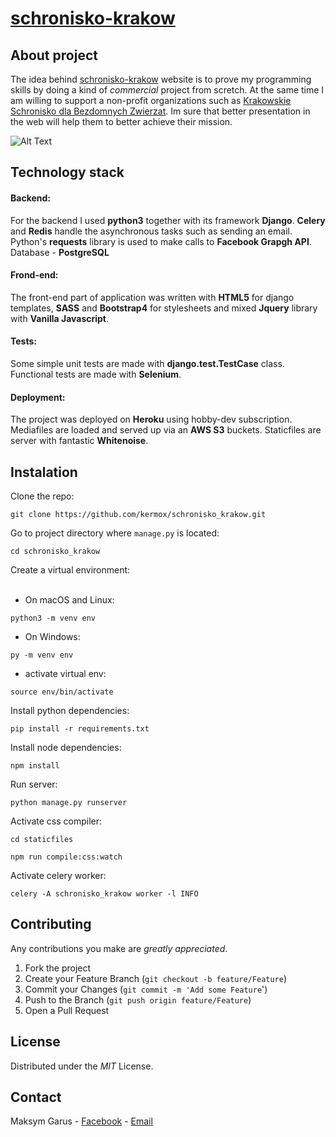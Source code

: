 # [schronisko-krakow](http://schroniskokrakow.herokuapp.com/)

## About project
The idea behind  [schronisko-krakow](https://schroniskokrakow.herokuapp.com/) website is to prove  my programming skills by doing a kind of *commercial* project from scretch.
At the same time I am willing to support a non-profit organizations such as [Krakowskie Schronisko dla Bezdomnych Zwierzat](http://www.schronisko.krakow.pl/). Im sure that better presentation in the web  will help them to better achieve their mission.<br>

![Alt Text](https://media.giphy.com/media/4Zo41lhzKt6iZ8xff9/giphy.gif)

## Technology stack
#### Backend:
For the backend I used **python3** together with its framework **Django**.
**Celery** and **Redis** handle the asynchronous tasks such as sending an email. Python's **requests** library is used to make calls to **Facebook Grapgh API**.
Database - **PostgreSQL** 

#### Frond-end:
The front-end part of application was written with **HTML5** for django templates, **SASS** and **Bootstrap4** for stylesheets and mixed
**Jquery** library with **Vanilla Javascript**.

#### Tests:
Some simple unit tests are made with **django.test.TestCase** class.
Functional tests are made with **Selenium**.


#### Deployment:
The project was deployed on **Heroku** using hobby-dev subscription.
Mediafiles are loaded and served up via an  **AWS S3** buckets. Staticfiles are server with fantastic **Whitenoise**.

## Instalation
Clone the repo:
```
git clone https://github.com/kermox/schronisko_krakow.git
```
Go to project directory where `manage.py` is located:
```
cd schronisko_krakow
```
Create a virtual environment:
<br>
<br>
* On macOS and Linux:
```
python3 -m venv env
```
* On Windows:
```
py -m venv env
```

* activate virtual env:
```
source env/bin/activate
```
Install python dependencies:
```
pip install -r requirements.txt
```
Install node dependencies: 
```
npm install
```
Run server:
```
python manage.py runserver
```
Activate css compiler:
```
cd staticfiles

npm run compile:css:watch
```
Activate celery worker:
```
celery -A schronisko_krakow worker -l INFO
```
## Contributing
Any contributions you make are *greatly appreciated*.
1. Fork the project
2. Create your Feature Branch (`git checkout -b feature/Feature`)
3. Commit your Changes (`git commit -m 'Add some Feature`')
4. Push to the Branch (`git push origin feature/Feature`)
5. Open a Pull Request

## License
Distributed under the *MIT* License.

## Contact 
Maksym Garus - [Facebook](https://www.facebook.com/kermox) - [Email](garusmaks@gmail.com)